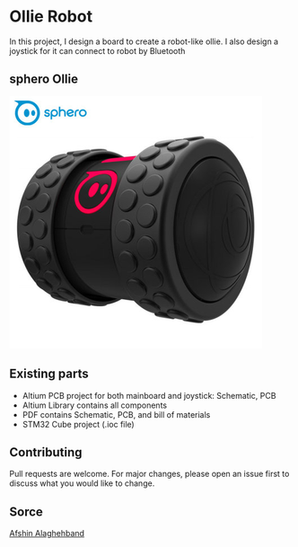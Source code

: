 # Ollie Robot

In this project, I design a board to create a robot-like ollie.
I also design a joystick for it can connect to robot by Bluetooth 

## sphero Ollie 
![Ollie ]( image/ollie.png "Ollie ")

## Existing parts
- Altium PCB project for both mainboard and joystick: Schematic, PCB
- Altium Library contains all components
- PDF contains Schematic, PCB, and bill of materials 
- STM32 Cube project (.ioc file)

## Contributing
Pull requests are welcome. For major changes, please open an issue first to discuss what you would like to change.


## Sorce
[Afshin Alaghehband](https://github.com/AfshinAlaghehband/PCB-Designe)

